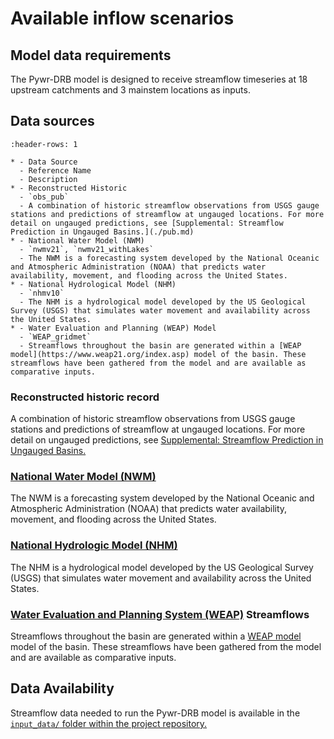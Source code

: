 # Available inflow scenarios

## Model data requirements

The Pywr-DRB model is designed to receive streamflow timeseries at 18 upstream catchments and 3 mainstem locations as inputs.

## Data sources

```{list-table} Streamflow Data Sources Available
:header-rows: 1

* - Data Source
  - Reference Name
  - Description
* - Reconstructed Historic
  - `obs_pub`
  - A combination of historic streamflow observations from USGS gauge stations and predictions of streamflow at ungauged locations. For more detail on ungauged predictions, see [Supplemental: Streamflow Prediction in Ungauged Basins.](./pub.md)
* - National Water Model (NWM)
  - `nwmv21`, `nwmv21_withLakes`
  - The NWM is a forecasting system developed by the National Oceanic and Atmospheric Administration (NOAA) that predicts water availability, movement, and flooding across the United States.
* - National Hydrological Model (NHM)
  - `nhmv10`
  - The NHM is a hydrological model developed by the US Geological Survey (USGS) that simulates water movement and availability across the United States.
* - Water Evaluation and Planning (WEAP) Model
  - `WEAP_gridmet`
  - Streamflows throughout the basin are generated within a [WEAP model](https://www.weap21.org/index.asp) model of the basin. These streamflows have been gathered from the model and are available as comparative inputs.
```


### Reconstructed historic record
A combination of historic streamflow observations from USGS gauge stations and predictions of streamflow at ungauged locations. For more detail on ungauged predictions, see [Supplemental: Streamflow Prediction in Ungauged Basins.](./pub.md)

### [National Water Model (NWM)](https://water.noaa.gov/about/nwm)
The NWM is a forecasting system developed by the National Oceanic and Atmospheric Administration (NOAA) that predicts water availability, movement, and flooding across the United States.

### [National Hydrologic Model (NHM)](https://www.sciencebase.gov/catalog/item/4f4e4773e4b07f02db47e234)
The NHM is a hydrological model developed by the US Geological Survey (USGS) that simulates water movement and availability across the United States.

### [Water Evaluation and Planning System (WEAP)](https://www.weap21.org/) Streamflows
Streamflows throughout the basin are generated within a [WEAP model](https://www.weap21.org/index.asp) model of the basin. These streamflows have been gathered from the model and are available as comparative inputs.  

## Data Availability

Streamflow data needed to run the Pywr-DRB model is available in the [`input_data/` folder within the project repository.](https://github.com/ahamilton144/DRB_water_management/tree/master/input_data)
